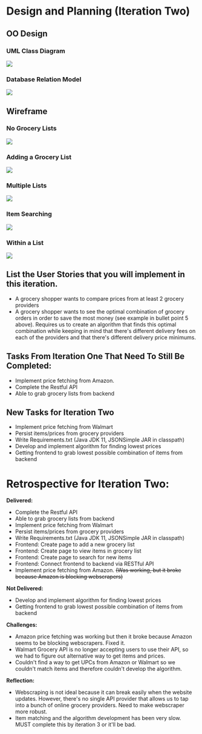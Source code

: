 # Design and Planning (Iteration Two)
## OO Design
### UML Class Diagram
![](https://github.com/jhu-oose/2020-spring-group-CompareCarts/blob/master/docs/resources/iteration_one_assets/uml.png)
### Database Relation Model
![](https://github.com/jhu-oose/2020-spring-group-CompareCarts/blob/master/docs/resources/iteration_two_assets/CompareCarts.png)
## Wireframe 
### No Grocery Lists
![](https://github.com/jhu-oose/2020-spring-group-CompareCarts/blob/master/docs/resources/iteration_one_assets/Empty%20Shopping%20List.png)
### Adding a Grocery List
![](https://github.com/jhu-oose/2020-spring-group-CompareCarts/blob/master/docs/resources/iteration_one_assets/Adding%20a%20Grocery%20List.png)
### Multiple Lists
![](https://github.com/jhu-oose/2020-spring-group-CompareCarts/blob/master/docs/resources/iteration_one_assets/Multiple%20Lists.png)
### Item Searching
![](https://github.com/jhu-oose/2020-spring-group-CompareCarts/blob/master/docs/resources/iteration_two_assets/Adding%20a%20Grocery%20List%20%E2%80%93%201.png)
### Within a List
![](https://github.com/jhu-oose/2020-spring-group-CompareCarts/blob/master/docs/resources/iteration_two_assets/Grocery%20List%20Before.png)

## List the User Stories that you will implement in this iteration.
* A grocery shopper wants to compare prices from at least 2 grocery providers
* A grocery shopper wants to see the optimal combination of grocery orders in order to save the most money (see example in bullet point 5 above).
Requires us to create an algorithm that finds this optimal combination while keeping in mind that there's different delivery fees on each of the providers and that there's different delivery price minimums.

## Tasks From Iteration One That Need To Still Be Completed:
* Implement price fetching from Amazon.
* Complete the Restful API
* Able to grab grocery lists from backend

## New Tasks for Iteration Two
* Implement price fetching from Walmart
* Persist items/prices from grocery providers
* Write Requirements.txt (Java JDK 11, JSONSimple JAR in classpath)
* Develop and implement algorithm for finding lowest prices
* Getting frontend to grab lowest possible combination of items  from backend

# Retrospective for Iteration Two:
**Delivered:**
* Complete the Restful API
* Able to grab grocery lists from backend
* Implement price fetching from Walmart
* Persist items/prices from grocery providers
* Write Requirements.txt (Java JDK 11, JSONSimple JAR in classpath)
* Frontend: Create page to add a new grocery list
* Frontend: Create page to view items in grocery list
* Frontend: Create page to search for new items 
* Frontend: Connect frontend to backend via RESTful API
* Implement price fetching from Amazon. ~~(Was working, but it broke because Amazon is blocking webscrapers)~~

**Not Delivered:**
* Develop and implement algorithm for finding lowest prices
* Getting frontend to grab lowest possible combination of items  from backend

**Challenges:**
* Amazon price fetching was working but then it broke because Amazon seems to be blocking webscrapers. Fixed it.
* Walmart Grocery API is no longer accepting users to use their API, so we had to figure out alternative way to get items and prices.
* Couldn't find a way to get UPCs from Amazon or Walmart so we couldn't match items and therefore couldn't develop the algorithm.

**Reflection:**
* Webscraping is not ideal because it can break easily when the website updates. However, there's no single API provider that allows us to tap into a bunch of online grocery providers. Need to make webscraper more robust.
* Item matching and the algorithm development has been very slow. MUST complete this by iteration 3 or it'll be bad.
